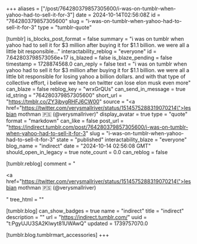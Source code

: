 +++
aliases = ["/post/764280379857305600/i-was-on-tumblr-when-yahoo-had-to-sell-it-for-3"]
date = 2024-10-14T02:56:08Z
id = "764280379857305600"
slug = "i-was-on-tumblr-when-yahoo-had-to-sell-it-for-3"
type = "tumblr-quote"

[tumblr]
is_blocks_post_format = false
summary = "i was on tumblr when yahoo had to sell it for $3 million after buying it for $1.1 billion. we were all a little bit responsible..."
interactability_reblog = "everyone"
id = 7.642803798573056e+17
is_blazed = false
is_blaze_pending = false
timestamp = 1728874568.0
can_reply = false
text = "i was on tumblr when yahoo had to sell it for $3 million after buying it for $1.1 billion. we were all a little bit responsible for losing yahoo a billion dollars. and with that type of collective effort, i believe we here on twitter can lose elon musk even more"
can_blaze = false
reblog_key = "wrxGrQUs"
can_send_in_message = true
id_string = "764280379857305600"
short_url = "https://tmblr.co/ZY3jbygRHFJ6CW00"
source = "<a href=\"https://twitter.com/verysmallriver/status/1514575288319070214\">lesbian mothman 🇵🇸 (@verysmallriver)</a>"
display_avatar = true
type = "quote"
format = "markdown"
can_like = false
post_url = "https://indirect.tumblr.com/post/764280379857305600/i-was-on-tumblr-when-yahoo-had-to-sell-it-for-3"
slug = "i-was-on-tumblr-when-yahoo-had-to-sell-it-for-3"
state = "published"
interactability_blaze = "everyone"
blog_name = "indirect"
date = "2024-10-14 02:56:08 GMT"
should_open_in_legacy = true
note_count = 0.0
can_reblog = false

[tumblr.reblog]
comment = "<p><a href=\"https://twitter.com/verysmallriver/status/1514575288319070214\">lesbian mothman 🇵🇸 (@verysmallriver)</a></p>"
tree_html = ""

[tumblr.blog]
can_show_badges = true
name = "indirect"
title = "indirect"
description = ""
url = "https://indirect.tumblr.com/"
uuid = "t:PgyUJU3SA2Klwyt81UWAwQ"
updated = 1739757070.0

[tumblr.blog.tumblrmart_accessories]
+++
